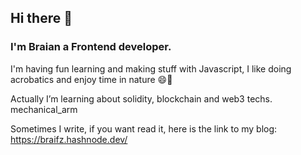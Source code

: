## Hi there 👋

### I'm Braian a Frontend developer.

I'm having fun learning and making stuff with Javascript,
I like doing acrobatics and enjoy time in nature 😄🌱

Actually I’m learning about solidity, blockchain and web3 techs. mechanical_arm

Sometimes I write, if you want read it, here is the link to my blog: https://braifz.hashnode.dev/  

<!--
**Braifz/braifz** is a ✨ _special_ ✨ repository because its `README.md` (this file) appears on your GitHub profile.

Here are some ideas to get you started:

- 🔭 I’m currently working on ...
- 🌱 I’m currently learning ...
- 👯 I’m looking to collaborate on ...
- 🤔 I’m looking for help with ...
- 💬 Ask me about ...
- 📫 How to reach me: ...
- 😄 Pronouns: ...
- ⚡ Fun fact: ...
-->
